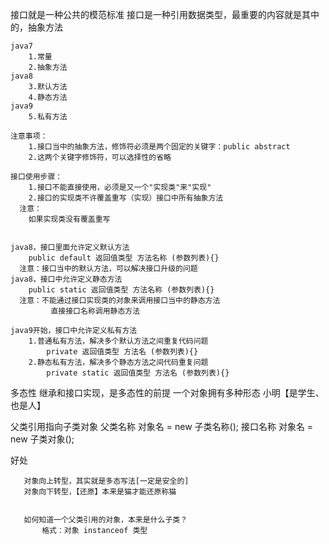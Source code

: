 接口就是一种公共的模范标准
    接口是一种引用数据类型，最重要的内容就是其中的，抽象方法
    
    java7
        1.常量
        2.抽象方法
    java8
        3.默认方法
        4.静态方法
    java9
        5.私有方法
        
    注意事项：
        1.接口当中的抽象方法，修饰符必须是两个固定的关键字：public abstract
        2.这两个关键字修饰符，可以选择性的省略
        
    接口使用步骤：
        1.接口不能直接使用，必须是又一个"实现类"来"实现"
        2.接口的实现类不许覆盖重写（实现）接口中所有抽象方法
      注意：
        如果实现类没有覆盖重写  
        
        
    java8，接口里面允许定义默认方法
        public default 返回值类型 方法名称 (参数列表){}
      注意：接口当中的默认方法，可以解决接口升级的问题
    java8，接口中允许定义静态方法
        public static 返回值类型 方法名称 (参数列表){}
      注意：不能通过接口实现类的对象来调用接口当中的静态方法
             直接接口名称调用静态方法
             
    java9开始，接口中允许定义私有方法
        1.普通私有方法，解决多个默认方法之间重复代码问题
            private 返回值类型 方法名 (参数列表){}
        2.静态私有方法，解决多个静态方法之间代码重复问题
            private static 返回值类型 方法名 (参数列表){}
            
            
多态性
      继承和接口实现，是多态性的前提
      一个对象拥有多种形态 小明【是学生、也是人】
   
   父类引用指向子类对象
        父类名称 对象名 = new 子类名称();
        接口名称 对象名 = new 子类对象();
        
   好处
   
       对象向上转型，其实就是多态写法[一定是安全的]
       对象向下转型，【还原】本来是猫才能还原称猫
       
       
       如何知道一个父类引用的对象，本来是什么子类？
           格式：对象 instanceof 类型
   
   
            
        